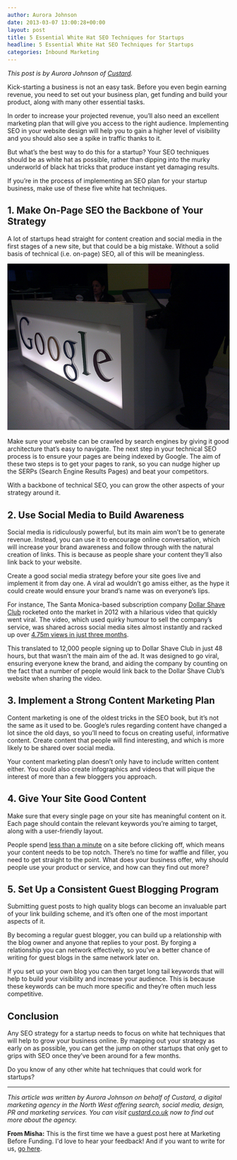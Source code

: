 ```yaml
---
author: Aurora Johnson
date: 2013-03-07 13:00:28+00:00
layout: post
title: 5 Essential White Hat SEO Techniques for Startups
headline: 5 Essential White Hat SEO Techniques for Startups
categories: Inbound Marketing
---
```


_This post is by Aurora Johnson of [Custard](//www.custard.co.uk/design/)._

Kick-starting a business is not an easy task. Before you even begin earning
revenue, you need to set out your business plan, get funding and build your
product, along with many other essential tasks.

In order to increase your projected revenue, you’ll also need an excellent
marketing plan that will give you access to the right audience. Implementing SEO
in your website design will help you to gain a higher level of visibility and you
should also see a spike in traffic thanks to it.

But what’s the best way to do this for a startup? Your SEO techniques should be
as white hat as possible, rather than dipping into the murky underworld of black
hat tricks that produce instant yet damaging results.

If you’re in the process of implementing an SEO plan for your startup business,
make use of these five white hat techniques.

<!-- more -->

## 1. Make On-Page SEO the Backbone of Your Strategy

A lot of startups head straight for content creation and social media in the
first stages of a new site, but that could be a big mistake. Without a solid
basis of technical (i.e. on-page) SEO, all of this will be meaningless.

![5 Essential White Hat SEO Techniques for Startups](/wp-content/uploads/2013/03/google-startup-seo-white-hat-techniques.jpg)

Make sure your website can be crawled by search engines by giving it good architecture
that’s easy to navigate. The next step in your technical SEO process is to ensure
your pages are being indexed by Google. The aim of these two steps is to get your
pages to rank, so you can nudge higher up the SERPs (Search Engine Results Pages)
and beat your competitors.

With a backbone of technical SEO, you can grow the other aspects of your strategy
around it.

## 2. Use Social Media to Build Awareness

Social media is ridiculously powerful, but its main aim won’t be to generate
revenue. Instead, you can use it to encourage online conversation, which will
increase your brand awareness and follow through with the natural creation of
links. This is because as people share your content they’ll also link back to
your website.

Create a good social media strategy before your site goes live and implement it
from day one. A viral ad wouldn’t go amiss either, as the hype it could create
would ensure your brand’s name was on everyone’s lips.


For instance, The Santa Monica-based subscription company [Dollar Shave Club](//dollarshaveclub.com)
rocketed onto the market in 2012 with a hilarious video that quickly went viral.
The video, which used quirky humour to sell the company’s service, was shared
across social media sites almost instantly and racked up over
[4.75m views in just three months](//www.entrepreneur.com/article/224282).


This translated to 12,000 people signing up to Dollar Shave Club in just 48
hours, but that wasn’t the main aim of the ad. It was designed to go viral,
ensuring everyone knew the brand, and aiding the company by counting on the fact
that a number of people would link back to the Dollar Shave Club’s website when
sharing the video.


## 3. Implement a Strong Content Marketing Plan

Content marketing is one of the oldest tricks in the SEO book, but it’s not the
same as it used to be. Google’s rules regarding content have changed a lot since
the old days, so you’ll need to focus on creating useful, informative content.
Create content that people will find interesting, and which is more likely to be
shared over social media.

Your content marketing plan doesn’t only have to include written content either.
You could also create infographics and videos that will pique the interest of
more than a few bloggers you approach.

## 4. Give Your Site Good Content

Make sure that every single page on your site has meaningful content on it. Each
page should contain the relevant keywords you’re aiming to target, along with a
user-friendly layout.

People spend [less than a minute](//www.nngroup.com/articles/how-long-do-users-stay-on-web-pages/)
on a site before clicking off, which means your content needs to be top notch.
There’s no time for waffle and filler, you need to get straight to the point. What
does your business offer, why should people use your product or service, and how
can they find out more?


## 5. Set Up a Consistent Guest Blogging Program

Submitting guest posts to high quality blogs can become an invaluable part of your
link building scheme, and it’s often one of the most important aspects of it.

By becoming a regular guest blogger, you can build up a relationship with the blog
owner and anyone that replies to your post. By forging a relationship you can network
effectively, so you’ve a better chance of writing for guest blogs in the same network
later on.

If you set up your own blog you can then target long tail keywords that will help
to build your visibility and increase your audience. This is because these keywords
can be much more specific and they’re often much less competitive.


## Conclusion

Any SEO strategy for a startup needs to focus on white hat techniques that will
help to grow your business online. By mapping out your strategy as early on as
possible, you can get the jump on other startups that only get to grips with SEO
once they’ve been around for a few months.


Do you know of any other white hat techniques that could work for startups?

<hr>

_This article was written by Aurora Johnson on behalf of Custard, a digital
marketing agency in the North West offering search, social media, design, PR and
marketing services. You can visit [custard.co.uk](//www.custard.co.uk/design/) now
to find out more about the agency._


**From Misha:** This is the first time we have a guest post here at Marketing
Before Funding. I'd love to hear your feedback! And if you want to write for us,
[go here](/guest-post/).

